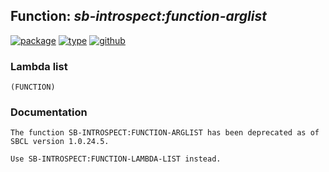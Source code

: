 ## Function: ***sb-introspect:function-arglist***
[![package](https://img.shields.io/badge/Package-SB--INTROSPECT-5f9ea0.svg?style=social&colorA=999999)](../) [![type](https://img.shields.io/badge/Type-Function-5f9ea0.svg?style=social&colorA=999999)](../#function) [![github](https://img.shields.io/badge/GitHub-View_the_source-5f9ea0.svg?style=social&colorA=999999&logo=github)](https://github.com/sbcl/sbcl/blob/master/contrib/sb-introspect/introspect.lisp/) 
### Lambda list
```
(FUNCTION)
```
### Documentation
```
The function SB-INTROSPECT:FUNCTION-ARGLIST has been deprecated as of SBCL version 1.0.24.5.

Use SB-INTROSPECT:FUNCTION-LAMBDA-LIST instead.
```
